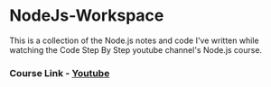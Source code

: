 # NodeJs-Workspace
This is a collection of the Node.js notes and code I've written while watching the Code Step By Step youtube channel's Node.js course.
### Course Link - <a href="https://youtube.com/playlist?list=PL8p2I9GklV456iofeMKReMTvWLr7Ki9At">Youtube</a>
